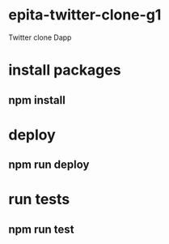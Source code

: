 # epita-twitter-clone-g1
Twitter clone Dapp
# install packages
## npm install
# deploy
## npm run deploy
# run tests
## npm run test

